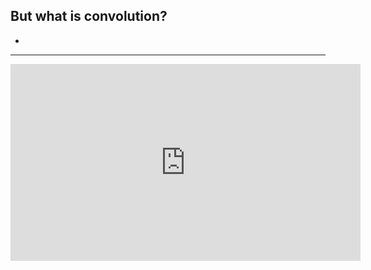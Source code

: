 ## But what is convolution?
- 


----

<iframe width="560" height="315" src="https://www.youtube.com/embed/KuXjwB4LzSA?si=r7js8RoZvxWiaEDz" title="YouTube video player" frameborder="0" allow="accelerometer; autoplay; clipboard-write; encrypted-media; gyroscope; picture-in-picture; web-share" allowfullscreen></iframe>